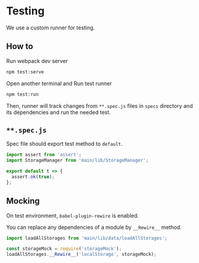 # Testing

We use a custom runner for testing.

## How to

Run webpack dev server

```sh
npm test:serve
```

Open another terminal and Run test runner

```sh
npm test:run
```

Then, runner will track changes from `**.spec.js` files in `specs` directory and its dependencies and run the needed test.

## `**.spec.js`

Spec file should export test method to `default`.

```js
import assert from 'assert';
import StorageManager from 'main/lib/StorageManager';

export default t => {
  assert.ok(true);
};
```

## Mocking

On test environment, `babel-plugin-rewire` is enabled.

You can replace any dependencies of a module by `__Rewire__` method.

```js
import loadAllStorages from 'main/lib/data/loadAllStorages';

const storageMock = require('storageMock');
loadAllStorages.__Rewire__('localStorage', storageMock);
```
